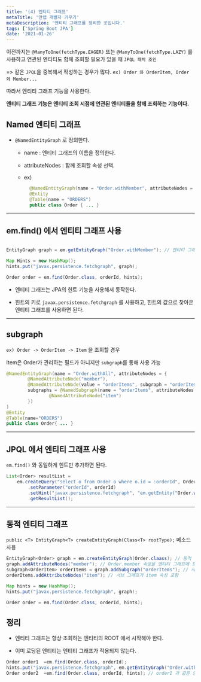 ```yaml
---
title: '(4) 엔티티 그래프'
metaTitle: '만렙 개발자 키우기'
metaDescription: '엔티티 그래프를 정리한 곳입니다.'
tags: ['Spring Boot JPA']
date: '2021-01-26'
---
```


이전까지는 `@ManyToOne(fetchType.EAGER)` 또는 `@ManyToOne(fetchType.LAZY)` 를 사용하고 연관된 엔티티도 함께 조회할 필요가 있을 때 `JPQL 패치 조인`

=> 같은 `JPQL`을 중복해서 작성하는 경우가 많다. `ex) Order 와 OrderItem, Order 와 Member...`

따라서 엔티티 그래프 기능을 사용한다.

**엔티티 그래프 기능은 엔티티 조회 시점에 연관된 엔티티들을 함께 조회하는 기능이다.**

## Named 엔티티 그래프

- `@NamedEntityGraph` 로 정의한다.

  - name : 엔티티 그래프의 이름을 정의한다.

  - attributeNodes : 함께 조회할 속성 선택.

  - ex)

    ```java
      @NamedEntityGraph(name = "Order.withMember", attributeNodes = { @NamedAttributeNode("member") })
      @Entity
      @Table(name = "ORDERS")
      public class Order { ... }
    ```

---

## em.find() 에서 엔티티 그래프 사용

```java

EntityGraph graph = em.getEntityGraph("Order.withMember"); // 엔티티 그래프 획득

Map Hints = new HashMap();
hints.put("javax.persistence.fetchgraph", graph);

Order order = em.find(Order.class, orderId, hints);

```

- 엔티티 그래프는 JPA의 힌트 기능을 사용해서 동작한다.

* 힌트의 키로 `javax.persistence.fetchgraph` 를 사용하고, 힌트의 값으로 찾아온 엔티티 그래프를 사용하면 된다.

---

## subgraph

`ex) Order -> OrderItem -> Item` 을 조회할 경우

Item은 Order가 관리하는 필드가 아니지만 `subgraph`를 통해 사용 가능

```java
@NamedEntityGraph(name = "Order.withAll", attributeNodes = {
        @NamedAttributeNode("member"),
        @NamedAttributeNode(value = "orderItems", subgraph = "orderItems")},
        subgraphs = @NamedSubgraph(name = "orderItems", attributeNodes = { // 여기서는 서브그래프의 이름을 orderItems 라고 지정한 것
                @NamedAttributeNode("item")
        })
)
@Entity
@Table(name="ORDERS")
public class Order{ ... }
```

---

## JPQL 에서 엔티티 그래프 사용

`em.find()` 와 동일하게 힌트만 추가하면 된다.

```java
List<Order> resultList =
    em.createQuery("select o from Order o where o.id = :orderId", Order.class)
        .setParameter("orderId", orderId)
        .setHint("javax.persistence.fetchgraph", "em.getEntity("Order.withAll"))
        .getResultList();
```

---

## 동적 엔티티 그래프

`public <T> EntityGraph<T> createEntityGraph(Class<T> rootType);` 메소드 사용

```java
EntityGraph<Order> graph = em.createEntityGraph(Order.claass); // 동적 엔티티 그래프 생성
graph.addAttributeNodes("member"); // Order.member 속성을 엔티티 그래프에 포함
subgraph<OrderItem> orderItems = graph.addSubgraph("orderItems"); // 서브 그래프 포함
orderItems.addAttributeNodes("item"); // 서브 그래프가 item 속성 포함

Map hints = new HashMap();
hints.put("javax.persistence.fetchgraph", graph);

Order order = em.find(Order.class, orderId, hints);
```

## 정리

- 엔티티 그래프는 항상 조회하는 엔티티의 ROOT 에서 시작해야 한다.

* 이미 로딩된 엔티티는 엔티티 그래프가 적용되지 않는다.

```java
Order order1  =em.find(Order.class, orderId);
hints.put("javax.persistence.fetchgraph", em.getEntityGraph("Order.withMember"));
Order order2  =em.find(Order.class, orderId, hints); // order1 과 같은 인스턴스 반환
```
